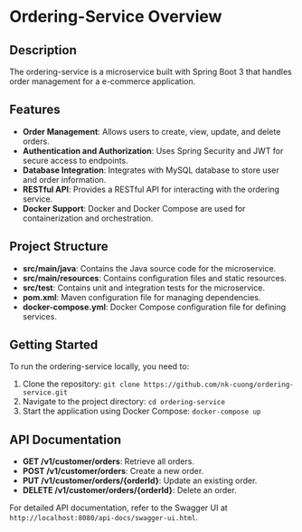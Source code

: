 # Ordering-Service Overview

## Description
The ordering-service is a microservice built with Spring Boot 3 that handles order management for a e-commerce application.

## Features
- **Order Management**: Allows users to create, view, update, and delete orders.
- **Authentication and Authorization**: Uses Spring Security and JWT for secure access to endpoints.
- **Database Integration**: Integrates with MySQL database to store user and order information.
- **RESTful API**: Provides a RESTful API for interacting with the ordering service.
- **Docker Support**: Docker and Docker Compose are used for containerization and orchestration.

## Project Structure
- **src/main/java**: Contains the Java source code for the microservice.
- **src/main/resources**: Contains configuration files and static resources.
- **src/test**: Contains unit and integration tests for the microservice.
- **pom.xml**: Maven configuration file for managing dependencies.
- **docker-compose.yml**: Docker Compose configuration file for defining services.

## Getting Started
To run the ordering-service locally, you need to:
1. Clone the repository: `git clone https://github.com/nk-cuong/ordering-service.git`
2. Navigate to the project directory: `cd ordering-service`
3. Start the application using Docker Compose: `docker-compose up`

## API Documentation
- **GET /v1/customer/orders**: Retrieve all orders.
- **POST /v1/customer/orders**: Create a new order.
- **PUT /v1/customer/orders/{orderId}**: Update an existing order.
- **DELETE /v1/customer/orders/{orderId}**: Delete an order.

For detailed API documentation, refer to the Swagger UI at `http://localhost:8080/api-docs/swagger-ui.html`.
